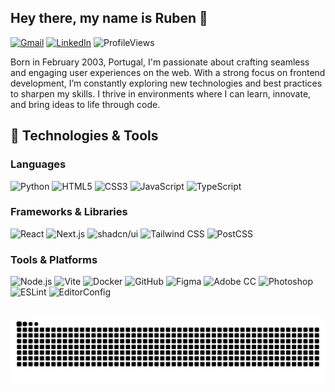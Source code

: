 ## Hey there, my name is Ruben 👋  
[![Gmail](https://img.shields.io/badge/Gmail-%23333?style=flat&logo=gmail&logoColor=white)](mailto:devruben10@gmail.com)
[![LinkedIn](https://img.shields.io/badge/LinkedIn-0077B5?style=flat&logo=linkedin&logoColor=white)](https://www.linkedin.com/in/rubenteixeira2003/)
![ProfileViews](https://komarev.com/ghpvc/?username=rubsxyz&label=Profile%20views&color=70A5FD&style=flat)

Born in February 2003, Portugal, I'm passionate about crafting seamless and engaging user experiences on the web. With a strong focus on frontend development, I’m constantly exploring new technologies and best practices to sharpen my skills. I thrive in environments where I can learn, innovate, and bring ideas to life through code.

## 🔧 Technologies & Tools
### Languages
![Python](https://img.shields.io/badge/Python-3776AB?style=flat&logo=python&logoColor=white)
![HTML5](https://img.shields.io/badge/HTML5-E34F26?style=flat&logo=html5&logoColor=white)
![CSS3](https://img.shields.io/badge/CSS3-1572B6?style=flat&logo=css3&logoColor=white)
![JavaScript](https://img.shields.io/badge/JavaScript-F7DF1E?style=flat&logo=javascript&logoColor=black)
![TypeScript](https://img.shields.io/badge/TypeScript-3178C6?style=flat&logo=typescript&logoColor=white)

### Frameworks & Libraries
![React](https://img.shields.io/badge/React-61DAFB?style=flat&logo=react&logoColor=black)
![Next.js](https://img.shields.io/badge/Next.js-000000?style=flat&logo=nextdotjs&logoColor=white)
![shadcn/ui](https://img.shields.io/badge/shadcn%2Fui-000000?style=flat&logo=radixui&logoColor=white)
![Tailwind CSS](https://img.shields.io/badge/Tailwind_CSS-38B2AC?style=flat&logo=tailwind-css&logoColor=white)
![PostCSS](https://img.shields.io/badge/PostCSS-DD3A0A?style=flat&logo=postcss&logoColor=white)

### Tools & Platforms
![Node.js](https://img.shields.io/badge/Node.js-339933?style=flat&logo=node.js&logoColor=white)
![Vite](https://img.shields.io/badge/Vite-646CFF?style=flat&logo=vite&logoColor=white)
![Docker](https://img.shields.io/badge/Docker-2496ED?style=flat&logo=docker&logoColor=white)
![GitHub](https://img.shields.io/badge/GitHub-181717?style=flat&logo=github&logoColor=white)
![Figma](https://img.shields.io/badge/Figma-F24E1E?style=flat&logo=figma&logoColor=white)
![Adobe CC](https://img.shields.io/badge/Adobe%20CC-FF0000?style=flat&logo=adobe-creative-cloud&logoColor=white)
![Photoshop](https://img.shields.io/badge/Photoshop-31A8FF?style=flat&logo=adobe-photoshop&logoColor=white)
![ESLint](https://img.shields.io/badge/ESLint-4B32C3?style=flat&logo=eslint&logoColor=white)
![EditorConfig](https://img.shields.io/badge/EditorConfig-000000?style=flat&logo=editorconfig&logoColor=white)

##

<img src="https://raw.githubusercontent.com/rubsxyz/rubsxyz/output/snake.svg" alt="Snake animation" />


